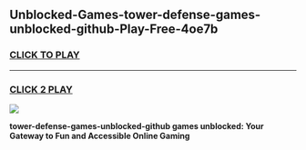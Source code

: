 
## Unblocked-Games-tower-defense-games-unblocked-github-Play-Free-4oe7b
<h3>
<a href="https://premium76.site?title=tower-defense-games-unblocked-github&ref=21A">CLICK TO PLAY</a></h3>
<hr>

<h3>
<a href="https://premium76.site?title=tower-defense-games-unblocked-github&ref=21A">CLICK 2 PLAY</a>
  
</h3>

<a href="https://premium76.site?title=tower-defense-games-unblocked-github&ref=21A"><img src="https://clearcache.store/games.png"></a>


**tower-defense-games-unblocked-github games unblocked: Your Gateway to Fun and Accessible Online Gaming**
